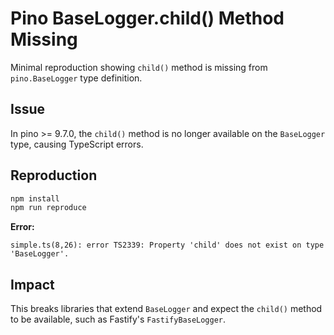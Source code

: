 # Pino BaseLogger.child() Method Missing

Minimal reproduction showing `child()` method is missing from `pino.BaseLogger` type definition.

## Issue

In pino >= 9.7.0, the `child()` method is no longer available on the `BaseLogger` type, causing TypeScript errors.

## Reproduction

```bash
npm install
npm run reproduce
```

**Error:**
```
simple.ts(8,26): error TS2339: Property 'child' does not exist on type 'BaseLogger'.
```

## Impact

This breaks libraries that extend `BaseLogger` and expect the `child()` method to be available, such as Fastify's `FastifyBaseLogger`.